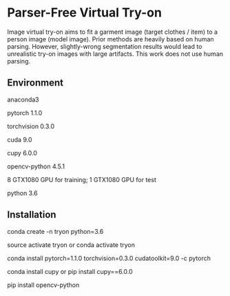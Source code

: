 # Parser-Free Virtual Try-on

Image virtual try-on aims to fit a garment image (target clothes / item) to a person image (model image). Prior methods are heavily
based on human parsing. However, slightly-wrong segmentation results would lead to unrealistic try-on images with
large artifacts.
This work does not use human parsing.

## Environment
anaconda3

pytorch 1.1.0

torchvision 0.3.0

cuda 9.0

cupy 6.0.0

opencv-python 4.5.1

8 GTX1080 GPU for training; 1 GTX1080 GPU for test

python 3.6

## Installation
conda create -n tryon python=3.6

source activate tryon     or     conda activate tryon

conda install pytorch=1.1.0 torchvision=0.3.0 cudatoolkit=9.0 -c pytorch

conda install cupy     or     pip install cupy==6.0.0

pip install opencv-python
